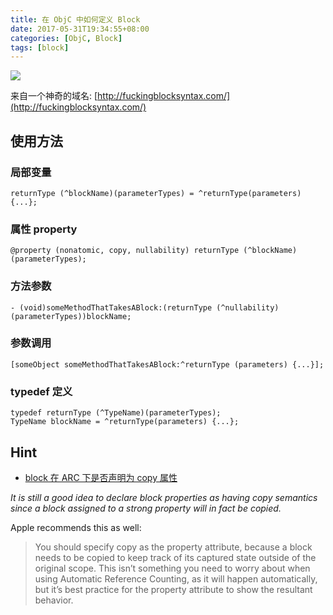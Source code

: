 ```yaml
---
title: 在 ObjC 中如何定义 Block
date: 2017-05-31T19:34:55+08:00
categories: [ObjC, Block]
tags: [block]
---
```


![](https://ryder-1252249141.cos.ap-shanghai.myqcloud.com/uPic/2022-04-07-featured-image.jpg)

来自一个神奇的域名: [http://fuckingblocksyntax.com/](http://fuckingblocksyntax.com/)

## 使用方法

### 局部变量

```objc
returnType (^blockName)(parameterTypes) = ^returnType(parameters) {...};
```

### 属性 property

```objc
@property (nonatomic, copy, nullability) returnType (^blockName)(parameterTypes);
```

### 方法参数

```objc
- (void)someMethodThatTakesABlock:(returnType (^nullability)(parameterTypes))blockName;
```

### 参数调用

```objc
[someObject someMethodThatTakesABlock:^returnType (parameters) {...}];
```

### typedef 定义

```objc
typedef returnType (^TypeName)(parameterTypes);
TypeName blockName = ^returnType(parameters) {...};
```

## Hint
- [block 在 ARC 下是否声明为 copy 属性](https://stackoverflow.com/questions/23334863/should-i-still-copy-block-copy-the-blocks-under-arc)

*It is still a good idea to declare block properties as having copy semantics since a block assigned to a strong property will in fact be copied.*

Apple recommends this as well:
> You should specify copy as the property attribute, because a block needs to be copied to keep track of its captured state outside of the original scope. This isn’t something you need to worry about when using Automatic Reference Counting, as it will happen automatically, but it’s best practice for the property attribute to show the resultant behavior.
